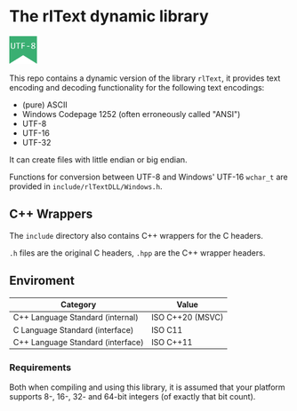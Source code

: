 # The rlText dynamic library
<img src="/res/badges/utf8.svg" width="50px"/>

This repo contains a dynamic version of the library `rlText`, it provides text encoding and decoding
functionality for the following text encodings:
* (pure) ASCII
* Windows Codepage 1252 (often erroneously called "ANSI")
* UTF-8
* UTF-16
* UTF-32

It can create files with little endian or big endian.

Functions for conversion between UTF-8 and Windows' UTF-16 `wchar_t` are provided in
`include/rlTextDLL/Windows.h`.


## C++ Wrappers
The `include` directory also contains C++ wrappers for the C headers.

`.h` files are the original C headers, `.hpp` are the C++ wrapper headers.



## Enviroment

| Category                          | Value            |
|-----------------------------------|------------------|
| C++ Language Standard (internal)  | ISO C++20 (MSVC) |
| C   Language Standard (interface) | ISO C11          |
| C++ Language Standard (interface) | ISO C++11        |

### Requirements
Both when compiling and using this library, it is assumed that your platform supports
8-, 16-, 32- and 64-bit integers (of exactly that bit count).